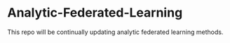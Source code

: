 # Analytic-Federated-Learning
This repo will be continually updating analytic federated learning methods.

